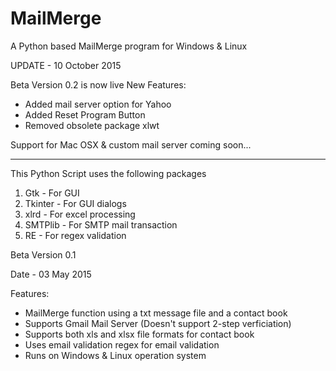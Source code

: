 # MailMerge
A Python based MailMerge program for Windows & Linux

UPDATE - 10 October 2015

Beta Version 0.2 is now live
New Features:
- Added mail server option for Yahoo
- Added Reset Program Button
- Removed obsolete package xlwt

Support for Mac OSX & custom mail server coming soon...

---------------------------------------------------------------------------------------------------------------------
This Python Script uses the following packages
1) Gtk - For GUI
2) Tkinter - For GUI dialogs
3) xlrd - For excel processing
4) SMTPlib - For SMTP mail transaction
5) RE - For regex validation

Beta Version 0.1

Date - 03 May 2015

Features:
- MailMerge function using a txt message file and a contact book
- Supports Gmail Mail Server (Doesn't support 2-step verficiation)
- Supports both xls and xlsx file formats for contact book
- Uses email validation regex for email validation
- Runs on Windows & Linux operation system
